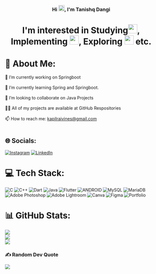 ### <div align="center">Hi <img src="https://c.tenor.com/Wx9IEmZZXSoAAAAi/hi.gif" width=20>, I'm Tanishq Dangi
<h1 align="center">I'm interested in Studying<img src="https://c.tenor.com/jdSvLgTHCQkAAAAi/tkthao219-bubududu.gif" width=30>, Implementing <img src="https://c.tenor.com/whgQwNlVvNkAAAAi/xero-code.gif" width=30>, Exploring <img src="https://c.tenor.com/bgfU3WsoVMwAAAAi/wander-explore-experience-explore.gif" width=30> etc.</h1></div>  

# 💫 About Me:
🔭 I’m currently working on Springboot<br><br>🌱 I’m currently learning Spring and Springboot.<br><br>👯 I’m looking to collaborate on Java Projects<br><br>👨‍💻 All of my projects are available at GitHub Respositories<br><br>📫 How to reach me: kapilraivines@gmail.com<br><br>


## 🌐 Socials:
[![Instagram](https://img.shields.io/badge/Instagram-%23E4405F.svg?logo=Instagram&logoColor=white)](https://instagram.com/kapil_rai_ak) [![LinkedIn](https://img.shields.io/badge/LinkedIn-%230077B5.svg?logo=linkedin&logoColor=white)](https://linkedin.com/in/kapil-rai-8709aa24) 

# 💻 Tech Stack:
![C](https://img.shields.io/badge/c-%2300599C.svg?style=for-the-badge&logo=c&logoColor=white) ![C++](https://img.shields.io/badge/c++-%2300599C.svg?style=for-the-badge&logo=c%2B%2B&logoColor=white) ![Dart](https://img.shields.io/badge/dart-%230175C2.svg?style=for-the-badge&logo=dart&logoColor=white) ![Java](https://img.shields.io/badge/java-%23ED8B00.svg?style=for-the-badge&logo=java&logoColor=white) ![Flutter](https://img.shields.io/badge/Flutter-%2302569B.svg?style=for-the-badge&logo=Flutter&logoColor=white) ![ANDROID](https://img.shields.io/badge/android-%2320232a.svg?style=for-the-badge&logo=android&logoColor=%a4c639) ![MySQL](https://img.shields.io/badge/mysql-%2300f.svg?style=for-the-badge&logo=mysql&logoColor=white) ![MariaDB](https://img.shields.io/badge/MariaDB-003545?style=for-the-badge&logo=mariadb&logoColor=white) ![Adobe Photoshop](https://img.shields.io/badge/adobephotoshop-%2331A8FF.svg?style=for-the-badge&logo=adobephotoshop&logoColor=white) ![Adobe Lightroom](https://img.shields.io/badge/Adobe%20Lightroom-31A8FF.svg?style=for-the-badge&logo=Adobe%20Lightroom&logoColor=white) ![Canva](https://img.shields.io/badge/Canva-%2300C4CC.svg?style=for-the-badge&logo=Canva&logoColor=white) 	![Figma](https://img.shields.io/badge/figma-%23F24E1E.svg?style=for-the-badge&logo=figma&logoColor=white) ![Portfolio](https://img.shields.io/badge/Portfolio-%23000000.svg?style=for-the-badge&logo=firefox&logoColor=#FF7139)
# 📊 GitHub Stats:
![](https://github-readme-stats.vercel.app/api?username=Imkapil07&theme=dark&hide_border=false&include_all_commits=false&count_private=false)<br/>
![](https://github-readme-streak-stats.herokuapp.com/?user=Imkapil07&theme=dark&hide_border=false)<br/>
![](https://github-readme-stats.vercel.app/api/top-langs/?username=Imkapil07&theme=dark&hide_border=false&include_all_commits=false&count_private=false&layout=compact)

### ✍ Random Dev Quote
![](https://quotes-github-readme.vercel.app/api?type=horizontal&theme=radical)

